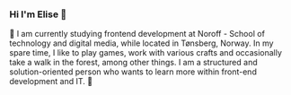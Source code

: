 ### Hi I'm Elise 👋
🔭 I am currently studying frontend development at Noroff - School of technology and digital media, while located in Tønsberg, Norway. 
In my spare time, I like to play games, work with various crafts and occasionally take a walk in the forest, among other things. 
I am a structured and solution-oriented person who wants to learn more within front-end development and IT. 🌱 
<!--
**elli95/elli95** is a ✨ _special_ ✨ repository because its `README.md` (this file) appears on your GitHub profile.

Here are some ideas to get you started:

- 🔭 I’m currently working on ...
- 🌱 I’m currently learning ...
- 👯 I’m looking to collaborate on ...
- 🤔 I’m looking for help with ...
- 💬 Ask me about ...
- 📫 How to reach me: ...
- 😄 Pronouns: ...
- ⚡ Fun fact: ...
-->
